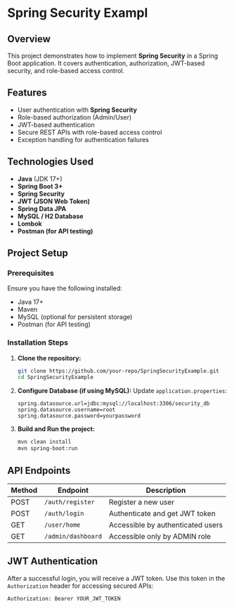 # Spring Security Exampl

## Overview
This project demonstrates how to implement **Spring Security** in a Spring Boot application. It covers authentication, authorization, JWT-based security, and role-based access control.

## Features
- User authentication with **Spring Security**
- Role-based authorization (Admin/User)
- JWT-based authentication
- Secure REST APIs with role-based access control
- Exception handling for authentication failures

## Technologies Used
- **Java** (JDK 17+)
- **Spring Boot 3+**
- **Spring Security**
- **JWT (JSON Web Token)**
- **Spring Data JPA**
- **MySQL / H2 Database**
- **Lombok**
- **Postman (for API testing)**

## Project Setup
### Prerequisites
Ensure you have the following installed:
- Java 17+
- Maven
- MySQL (optional for persistent storage)
- Postman (for API testing)

### Installation Steps
1. **Clone the repository:**
   ```sh
   git clone https://github.com/your-repo/SpringSecurityExample.git
   cd SpringSecurityExample
   ```
2. **Configure Database (if using MySQL):**
   Update `application.properties`:
   ```properties
   spring.datasource.url=jdbc:mysql://localhost:3306/security_db
   spring.datasource.username=root
   spring.datasource.password=yourpassword
   ```
3. **Build and Run the project:**
   ```sh
   mvn clean install
   mvn spring-boot:run
   ```

## API Endpoints
| Method | Endpoint | Description |
|--------|---------|-------------|
| POST | `/auth/register` | Register a new user |
| POST | `/auth/login` | Authenticate and get JWT token |
| GET | `/user/home` | Accessible by authenticated users |
| GET | `/admin/dashboard` | Accessible only by ADMIN role |

## JWT Authentication
After a successful login, you will receive a JWT token. Use this token in the `Authorization` header for accessing secured APIs:
```
Authorization: Bearer YOUR_JWT_TOKEN
```

